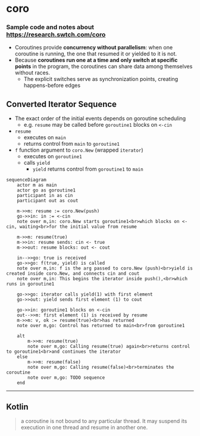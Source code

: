 # coro

### Sample code and notes about https://research.swtch.com/coro 

* Coroutines provide __concurrency without parallelism__: when one coroutine is running, the one that resumed it or yielded to it is not.
* Because __coroutines run one at a time and only switch at specific points__ in the program, the coroutines can share data among themselves without races. 
  * The explicit switches serve as synchronization points, creating happens-before edges

## Converted Iterator Sequence

* The exact order of the initial events depends on goroutine scheduling
  * e.g. `resume` may be called before `goroutine1` blocks on `<-cin`
* `resume`
  * executes on `main`
  * returns control from `main` to `goroutine1`
* `f` function argument to `coro.New` (wrapped `iterator`)
  * executes on `goroutine1`
  * calls `yield`
    * `yield` returns control from `goroutine1` to `main`

```mermaid
sequenceDiagram
    actor m as main
    actor go as goroutine1
    participant in as cin
    participant out as cout

    m->>m: resume := coro.New(push)
    go->>in: in := <-cin
    note over m,in: coro.New starts goroutine1<br>which blocks on <-cin, waiting<br>for the initial value from resume
    
    m->>m: resume(true)
    m->>in: resume sends: cin <- true
    m->>out: resume blocks: out <- cout
    
    in-->>go: true is received
    go->>go: f(true, yield) is called
    note over m,in: f is the arg passed to coro.New (push)<br>yield is created inside coro.New, and connects cin and cout
    note over m,in: This begins the iterator inside push(),<br>which runs in goroutine1
    
    go->>go: iterator calls yield(1) with first element
    go->>out: yield sends first element (1) to cout

    go->>in: goroutine1 blocks on <-cin
    out-->>m: first element (1) is received by resume
    m->>m: v, ok := resume(true)<br>has returned
    note over m,go: Control has returned to main<br>from goroutine1

    alt
        m->>m: resume(true)
        note over m,go: Calling resume(true) again<br>returns control to goroutine1<br>and continues the iterator
    else
        m->>m: resume(false)
        note over m,go: Calling resume(false)<br>terminates the coroutine
        note over m,go: TODO sequence
    end
```

---

## Kotlin

>  a coroutine is not bound to any particular thread. It may suspend its execution in one thread and resume in another one.
